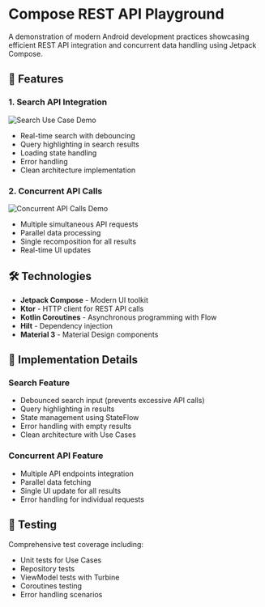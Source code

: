 # Compose REST API Playground

A demonstration of modern Android development practices showcasing efficient REST API integration
and concurrent data handling using Jetpack Compose.

## 🚀 Features

### 1. Search API Integration

![Search Use Case Demo](search_usecase.gif)

- Real-time search with debouncing
- Query highlighting in search results
- Loading state handling
- Error handling
- Clean architecture implementation

### 2. Concurrent API Calls

![Concurrent API Calls Demo](async_requests_usecase.gif)

- Multiple simultaneous API requests
- Parallel data processing
- Single recomposition for all results
- Real-time UI updates

## 🛠️ Technologies

- **Jetpack Compose** - Modern UI toolkit
- **Ktor** - HTTP client for REST API calls
- **Kotlin Coroutines** - Asynchronous programming with Flow
- **Hilt** - Dependency injection
- **Material 3** - Material Design components

## 📱 Implementation Details

### Search Feature

- Debounced search input (prevents excessive API calls)
- Query highlighting in results
- State management using StateFlow
- Error handling with empty results
- Clean architecture with Use Cases

### Concurrent API Feature

- Multiple API endpoints integration
- Parallel data fetching
- Single UI update for all results
- Error handling for individual requests

## 🧪 Testing

Comprehensive test coverage including:

- Unit tests for Use Cases
- Repository tests
- ViewModel tests with Turbine
- Coroutines testing
- Error handling scenarios